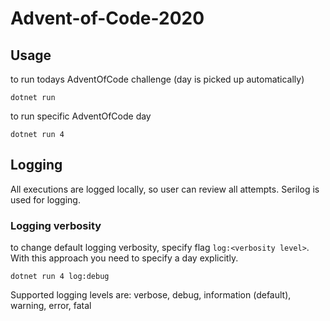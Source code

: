 # Advent-of-Code-2020

## Usage

to run todays AdventOfCode challenge (day is picked up automatically)
```
dotnet run
```

to run specific AdventOfCode day
```
dotnet run 4
```

## Logging

All executions are logged locally, so user can review all attempts. Serilog is used for logging.

### Logging verbosity

to change default logging verbosity, specify flag `log:<verbosity level>`. With this approach you need to specify a day explicitly.

```
dotnet run 4 log:debug
```

Supported logging levels are: verbose, debug, information (default), warning, error, fatal
